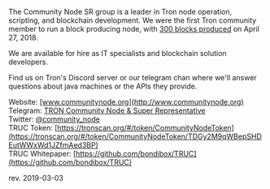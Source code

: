 The Community Node SR group is a leader in Tron node operation, scripting, and blockchain development. We were the first Tron community member to run a block producing node, with [300 blocks produced](https://twitter.com/bondibox/status/989842934899101696) on April 27, 2018.

We are available for hire as IT specialists and blockchain solution developers.

Find us on Tron's Discord server or our telegram chan where we'll answer questions about java machines or the APIs they provide. 


Website:
[www.communitynode.org](http://www.communitynode.org)  
Telegram:
[TRON Community Node & Super Representative](https://t.me/CommunityNode)  
Twitter:
[@community_node](https://twitter.com/community_node)  
TRUC Token:
[https://tronscan.org/#/token/CommunityNodeToken](https://tronscan.org/#/token/CommunityNodeToken/TDGy2M9qWBepSHDEutWWxWd1JZfmAed3BP)  
TRUC Whitepaper:
[https://github.com/bondibox/TRUC](https://github.com/bondibox/TRUC)


rev. 2019-03-03